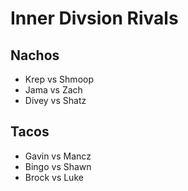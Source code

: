 # Inner Divsion Rivals

## Nachos
* Krep vs Shmoop
* Jama vs Zach
* Divey vs Shatz

## Tacos
* Gavin vs Mancz
* Bingo vs Shawn
* Brock vs Luke
